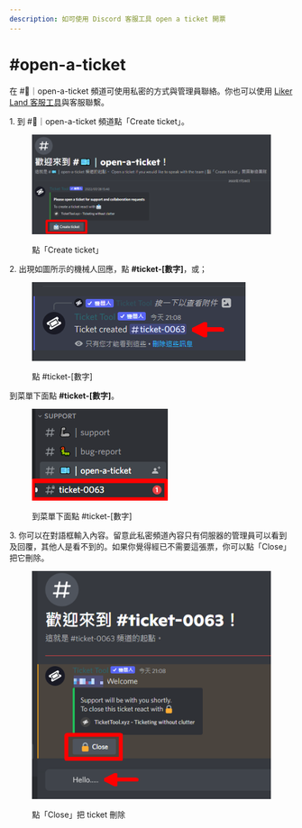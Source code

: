 ```yaml
---
description: 如可使用 Discord 客服工具 open a ticket 開票
---
```


# #open-a-ticket

在 #🎫｜open-a-ticket 頻道可使用私密的方式與管理員聯絡。你也可以使用 [Liker Land 客服工具](https://go.crisp.chat/chat/embed/?website\_id=5c009125-5863-4059-ba65-43f177ca33f7)與客服聯繫。

1\. 到 #🎫｜open-a-ticket 頻道點「Create ticket」。

<figure><img src="../../.gitbook/assets/ticket tool 1.png" alt=""><figcaption><p>點「Create ticket」</p></figcaption></figure>

2\. 出現如圖所示的機械人回應，點 **#ticket-\[數字]**，或；

<figure><img src="../../.gitbook/assets/ticket tool 2.png" alt=""><figcaption><p>點 #ticket-[數字]</p></figcaption></figure>

到菜單下面點 **#ticket-\[數字]**。

<figure><img src="../../.gitbook/assets/ticket tool 3.png" alt=""><figcaption><p>到菜單下面點 #ticket-[數字]</p></figcaption></figure>

3\. 你可以在對語框輸入內容。留意此私密頻道內容只有伺服器的管理員可以看到及回覆，其他人是看不到的。如果你覺得經已不需要這張票，你可以點「Close」把它刪除。

<figure><img src="../../.gitbook/assets/ticket tool 4.png" alt=""><figcaption><p>點「Close」把 ticket 刪除</p></figcaption></figure>
